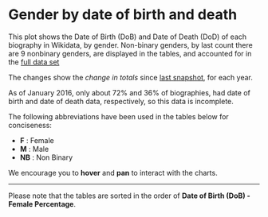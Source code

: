 <!--
.. title: Gender by Date of Birth
.. slug: gender-by-date-of-birth
.. date: 2015-06-09 16:29:32 UTC+05:30
.. tags:
.. category:
.. link:
.. description:
.. type: text
.. template: gender_by_dob.tmpl
-->

# Gender by date of birth and death

This plot shows the Date of Birth (DoB) and Date of Death (DoD) of each
biography in Wikidata, by gender. Non-binary genders, by last count there are 9
nonbinary genders, are displayed in the tables, and  accounted for in the [full
data set](http://wigi.wmflabs.org/snapshot_data/)

The changes show the *change in totals* since [last
snapshot](http://wigi.wmflabs.org/snapshot_data/newest-changes/), for each
year.

As of January 2016, only about 72% and 36% of biographies, had date of birth
and date of death data, respectively, so this data is incomplete.

The following abbreviations have been used in the tables below for conciseness:

* **F** : Female
* **M** : Male
* **NB** : Non Binary

We encourage you to **hover** and **pan** to interact with the charts.

---------------------

Please note that the tables are sorted in the order of **Date of Birth (DoB) -
Female Percentage**.
